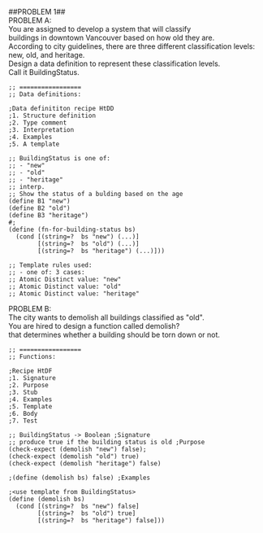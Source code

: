##PROBLEM 1##  
PROBLEM A:  
You are assigned to develop a system that will classify   
buildings in downtown Vancouver based on how old they are.   
According to city guidelines, there are three different classification levels:  
new, old, and heritage.  
Design a data definition to represent these classification levels.   
Call it BuildingStatus.  

```racket
;; =================
;; Data definitions:

;Data definititon recipe HtDD
;1. Structure definition
;2. Type comment
;3. Interpretation
;4. Examples
;5. A template

;; BuildingStatus is one of:
;; - "new"
;; - "old"
;; - "heritage"
;; interp.
;; Show the status of a bulding based on the age
(define B1 "new")
(define B2 "old")
(define B3 "heritage")
#;
(define (fn-for-building-status bs)
  (cond [(string=?  bs "new") (...)]
        [(string=?  bs "old") (...)]
        [(string=?  bs "heritage") (...)]))

;; Template rules used:
;; - one of: 3 cases:
;; Atomic Distinct value: "new" 
;; Atomic Distinct value: "old"
;; Atomic Distinct value: "heritage"

```
PROBLEM B:  
The city wants to demolish all buildings classified as "old".   
You are hired to design a function called demolish?   
that determines whether a building should be torn down or not.  
```racket
;; =================
;; Functions:

;Recipe HtDF
;1. Signature
;2. Purpose
;3. Stub
;4. Examples
;5. Template
;6. Body
;7. Test

;; BuildingStatus -> Boolean ;Signature
;; produce true if the building status is old ;Purpose
(check-expect (demolish "new") false);
(check-expect (demolish "old") true)
(check-expect (demolish "heritage") false)

;(define (demolish bs) false) ;Examples

;<use template from BuildingStatus>
(define (demolish bs)
  (cond [(string=?  bs "new") false]
        [(string=?  bs "old") true]
        [(string=?  bs "heritage") false]))

```
